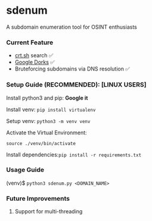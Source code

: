 # sdenum
A subdomain enumeration tool for OSINT enthusiasts

### Current Feature
* [crt.sh](https://crt.sh/) search ✅
* [Google Dorks](https://exploit-db.com/google-hacking-database) ✅
* Bruteforcing subdomains via DNS resolution ✅

### Setup Guide (RECOMMENDED): [LINUX USERS]
Install python3 and pip: **Google it**

Install venv: `pip install virtualenv`

Setup venv: `python3 -m venv venv`

Activate the Virtual Environment:

`source ./venv/bin/activate`

Install dependencies:`pip install -r requirements.txt`


### Usage Guide

(venv)$ `python3 sdenum.py <DOMAIN_NAME>`



### Future Improvements
1. Support for multi-threading
